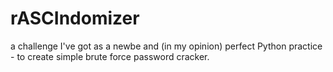 # rASCIndomizer
a challenge I've got as a newbe and (in my opinion) perfect Python practice - to create simple brute force password cracker.   

